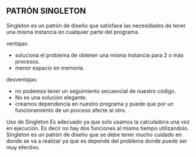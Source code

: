 ## PATRÓN SINGLETON

Singleton es un patrón de diseño que satisface las necesidades de tener una misma instancia en cualquier parte del programa.
 

ventajas:
- soluciona el problema de obtener una misma instancia para 2 o más procesos.
- menor espacio en memoria.

desventajas:
- no podemos tener un seguimiento secuencial de nuestro código.
- No es una solución elegante.
- creamos dependencia en nuestro programa y puede que por un funcionamiento de un proceso afecte al otro.

Uso de Singleton
Es adecuado ya que solo usamos la calculadora una vez en ejecución. Es decir no hay dos funciones al mismo tiempo utilizandolo.
Singleton es un patrón de diseño que se debe tener mucho cuidado en donde se va a realizar ya que es depende 
del problema donde puede ser  muy efectivo. 